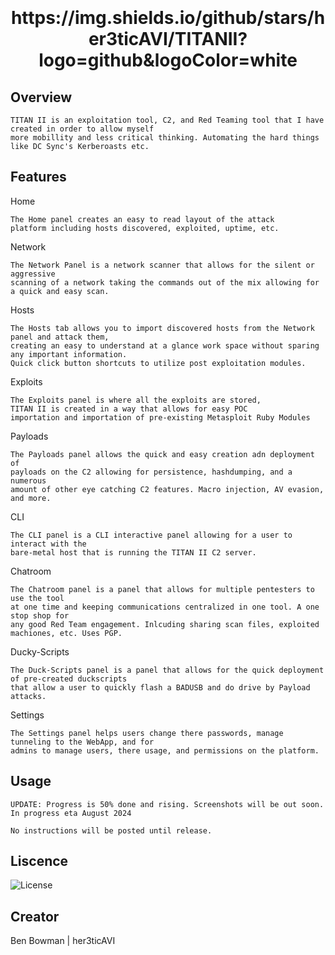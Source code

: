 <span style="background:white">
<h1 align="center">
  <br>
  <br>
  https://img.shields.io/github/stars/her3ticAVI/TITANII?logo=github&logoColor=white
  <br>
</h1>

## Overview
```
TITAN II is an exploitation tool, C2, and Red Teaming tool that I have created in order to allow myself
more mobillity and less critical thinking. Automating the hard things like DC Sync's Kerberoasts etc.
```

## Features

Home

```
The Home panel creates an easy to read layout of the attack
platform including hosts discovered, exploited, uptime, etc.
```
Network

```
The Network Panel is a network scanner that allows for the silent or aggressive
scanning of a network taking the commands out of the mix allowing for a quick and easy scan.
```

Hosts

```
The Hosts tab allows you to import discovered hosts from the Network panel and attack them,
creating an easy to understand at a glance work space without sparing any important information.
Quick click button shortcuts to utilize post exploitation modules.
```

Exploits

```
The Exploits panel is where all the exploits are stored,
TITAN II is created in a way that allows for easy POC
importation and importation of pre-existing Metasploit Ruby Modules
```

Payloads

```
The Payloads panel allows the quick and easy creation adn deployment of
payloads on the C2 allowing for persistence, hashdumping, and a numerous
amount of other eye catching C2 features. Macro injection, AV evasion, and more.
```

CLI

```
The CLI panel is a CLI interactive panel allowing for a user to interact with the
bare-metal host that is running the TITAN II C2 server.
```

Chatroom

```
The Chatroom panel is a panel that allows for multiple pentesters to use the tool
at one time and keeping communications centralized in one tool. A one stop shop for
any good Red Team engagement. Inlcuding sharing scan files, exploited machiones, etc. Uses PGP.
```

Ducky-Scripts

```
The Duck-Scripts panel is a panel that allows for the quick deployment of pre-created duckscripts
that allow a user to quickly flash a BADUSB and do drive by Payload attacks.
```

Settings

```
The Settings panel helps users change there passwords, manage tunneling to the WebApp, and for
admins to manage users, there usage, and permissions on the platform.
```
## Usage

```
UPDATE: Progress is 50% done and rising. Screenshots will be out soon.
In progress eta August 2024
```
```
No instructions will be posted until release.
```

## Liscence

![License](https://img.shields.io/github/license/her3ticAVI/TITANII?style=for-the-badge)

## Creator
Ben Bowman | her3ticAVI
